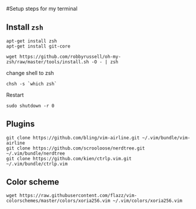 #Setup steps for my terminal

## Install `zsh`

    apt-get install zsh
    apt-get install git-core

    wget https://github.com/robbyrussell/oh-my-zsh/raw/master/tools/install.sh -O - | zsh

change shell to zsh

    chsh -s `which zsh`

Restart

    sudo shutdown -r 0

## Plugins

    git clone https://github.com/bling/vim-airline.git ~/.vim/bundle/vim-airline
    git clone https://github.com/scrooloose/nerdtree.git ~/.vim/bundle/nerdtree
    git clone https://github.com/kien/ctrlp.vim.git ~/.vim/bundle/ctrlp.vim

## Color scheme

    wget https://raw.githubusercontent.com/flazz/vim-colorschemes/master/colors/xoria256.vim ~/.vim/colors/xoria256.vim

